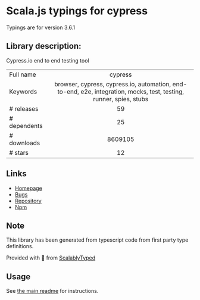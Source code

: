 
# Scala.js typings for cypress

Typings are for version 3.6.1

## Library description:
Cypress.io end to end testing tool

|                    |                 |
| ------------------ | :-------------: |
| Full name          | cypress |
| Keywords           | browser, cypress, cypress.io, automation, end-to-end, e2e, integration, mocks, test, testing, runner, spies, stubs |
| # releases         | 59 |
| # dependents       | 25 |
| # downloads        | 8609105 |
| # stars            | 12 |

## Links
- [Homepage](https://github.com/cypress-io/cypress)
- [Bugs](https://github.com/cypress-io/cypress/issues)
- [Repository](https://github.com/cypress-io/cypress)
- [Npm](https://www.npmjs.com/package/cypress)
    


## Note
This library has been generated from typescript code from first party type definitions.

Provided with :purple_heart: from [ScalablyTyped](https://github.com/oyvindberg/ScalablyTyped)

## Usage
See [the main readme](../../readme.md) for instructions.


